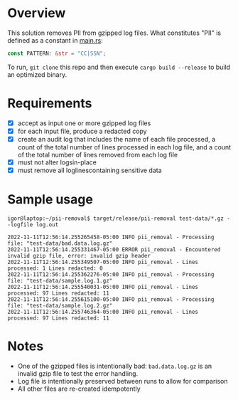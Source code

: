 # Overview
This solution removes PII from gzipped log files. What constitutes "PII" is defined as a constant in [main.rs](src/main.rs):
```rust
const PATTERN: &str = "CC|SSN";
```

To run, `git clone` this repo and then execute `cargo build --release` to build an optimized binary.
# Requirements
- [x] accept as input one or more gzipped log files
- [x] for each input file, produce a redacted copy
- [x] create an audit log that includes the name of each file processed, a count of the total number of lines processed in each log file, and a count of the total number of lines removed from each log file
- [x] ​​must​​ not​​ alter ​​logs ​​in-place
- [x] ​​must ​​remove​ ​all ​​log​​lines ​​containing ​​sensitive ​​data​

# Sample usage
```console
igor@laptop:~/pii-removal$ target/release/pii-removal test-data/*.gz --logfile log.out

2022-11-11T12:56:14.255265458-05:00 INFO pii_removal - Processing file: "test-data/bad.data.log.gz" 
2022-11-11T12:56:14.255331467-05:00 ERROR pii_removal - Encountered invalid gzip file, error: invalid gzip header
2022-11-11T12:56:14.255349507-05:00 INFO pii_removal - Lines processed: 1 Lines redacted: 0
2022-11-11T12:56:14.255362276-05:00 INFO pii_removal - Processing file: "test-data/sample.log.1.gz" 
2022-11-11T12:56:14.255540031-05:00 INFO pii_removal - Lines processed: 97 Lines redacted: 11
2022-11-11T12:56:14.255615100-05:00 INFO pii_removal - Processing file: "test-data/sample.log.2.gz" 
2022-11-11T12:56:14.255746364-05:00 INFO pii_removal - Lines processed: 97 Lines redacted: 11
```

# Notes
- One of the gzipped files is intentionally bad: `bad.data.log.gz` is an invalid gzip file to test the error handling.
- Log file is intentionally preserved between runs to allow for comparison
- All other files are re-created idempotently
